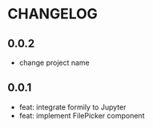 # CHANGELOG

## 0.0.2
* change project name

## 0.0.1
* feat: integrate formily to Jupyter
* feat: implement FilePicker component